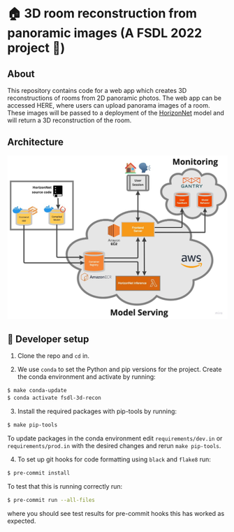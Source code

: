 # :house: 3D room reconstruction from panoramic images (A FSDL 2022 project :pancakes:)

## About

This repository contains code for a web app which creates 3D reconstructions of rooms from 2D panoramic photos. The web app can be accessed HERE, where users can upload panorama images of a room. These images will be passed to a deployment of the [HorizonNet](https://sunset1995.github.io/HorizonNet/) model and will return a 3D reconstruction of the room.

## Architecture

![image](images/deployment_architecture.jpeg)

## :wrench: Developer setup

1. Clone the repo and `cd` in.

2. We use `conda` to set the Python and pip versions for the project. Create the conda environment and activate by running:
```bash
$ make conda-update
$ conda activate fsdl-3d-recon
```

3. Install the required packages with pip-tools by running:
```bash
$ make pip-tools
```

To update packages in the conda environment edit `requirements/dev.in` or `requirements/prod.in` with the desired changes and rerun `make pip-tools`.

4. To set up git hooks for code formatting using `black` and `flake8` run:

```bash
$ pre-commit install
```

To test that this is running correctly run:

```bash
$ pre-commit run --all-files
```

where you should see test results for pre-commit hooks this has worked as expected.
